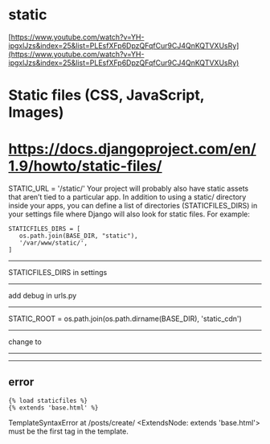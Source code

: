 # static

[https://www.youtube.com/watch?v=YH-ipgxlJzs&index=25&list=PLEsfXFp6DpzQFqfCur9CJ4QnKQTVXUsRy](https://www.youtube.com/watch?v=YH-ipgxlJzs&index=25&list=PLEsfXFp6DpzQFqfCur9CJ4QnKQTVXUsRy)

# Static files (CSS, JavaScript, Images)
# https://docs.djangoproject.com/en/1.9/howto/static-files/

STATIC_URL = '/static/'
Your project will probably also have static assets that aren’t tied to a particular app. In addition to 
using a static/ directory inside your apps, you can define a list of directories (STATICFILES_DIRS)
 in your settings file where Django will also look for static files. For example:

 ```
 STATICFILES_DIRS = [
    os.path.join(BASE_DIR, "static"),
    '/var/www/static/',
]
```

---
STATICFILES_DIRS in settings

---
add debug in urls.py

---

STATIC_ROOT = os.path.join(os.path.dirname(BASE_DIR), 'static_cdn')

---
change <link rel="stylesheet" href="/static/css/my.css">
to
<link rel="stylesheet" href="{% static '/css/my.css' %}">


---


---
## error

```
{% load staticfiles %}
{% extends 'base.html' %}
```
TemplateSyntaxError at /posts/create/
<ExtendsNode: extends 'base.html'> must be the first tag in the template.
